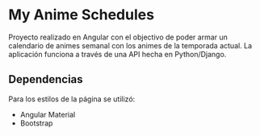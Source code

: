 # My Anime Schedules

Proyecto realizado en Angular con el objectivo de poder armar un calendario de animes semanal con los animes de la temporada actual.
La aplicación funciona a través de una API hecha en Python/Django. 

## Dependencias

Para los estilos de la página se utilizó:
- Angular Material
- Bootstrap



